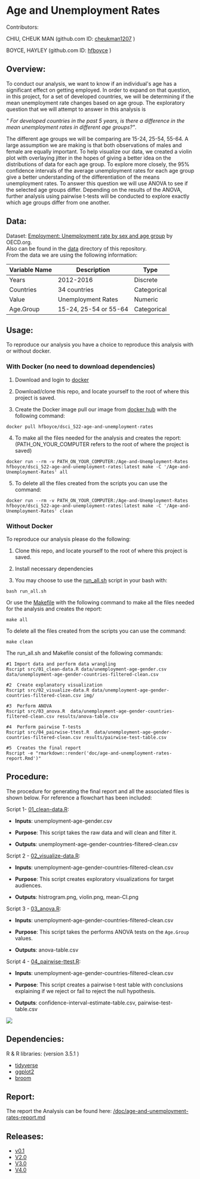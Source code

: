 
# Age and Unemployment Rates

Contributors:

CHIU, CHEUK MAN (github.com ID: [cheukman1207](https://github.com/cheukman1207) )

BOYCE, HAYLEY (github.com ID: [hfboyce](https://github.com/hfboyce) )

## Overview:

To conduct our analysis, we want to know if an individual's age has a significant effect on getting employed. In order to expand on that question, in this project, for a set of developed countries, we will be determining if the mean unemployment rate changes based on age group. The exploratory question that we will attempt to answer in this analysis is  

*" For developed countries in the past 5 years, is there a difference in the mean unemployment rates in different age groups?"*.

The different age groups we will be comparing are 15-24, 25-54, 55-64. A large assumption we are making is that both observations of males and female are equally important. To help visualize our data, we created a violin plot with overlaying jitter in the hopes of giving a better idea on the distributions of data for each age group. To explore more closely, the 95% confidence intervals of the average unemployment rates for each age group give a better understanding of the differentiation of the means unemployment rates.
To answer this question we will use ANOVA to see if the selected age groups differ. Depending on the results of the ANOVA, further analysis using pairwise t-tests will be conducted to explore exactly which age groups differ from one another.

## Data:

Dataset: [Employment: Unemployment rate by sex and age group](https://stats.oecd.org/index.aspx?queryid=54743) by OECD.org.   
Also can be found in the [data](https://github.com/UBC-MDS/DSCI_522-Age-and-Unemployment-Rates/tree/master/data) directory of this repository.   
From the data we are using the following information:

| Variable Name | Description | Type |
| --- | --- | --- |
| Years | 2012-2016 | Discrete |
| Countries | 34 countries | Categorical |
| Value | Unemployment Rates | Numeric |
| Age.Group | 15-24, 25-54 or 55-64 | Categorical |



## Usage:

To reproduce our analysis you have a choice to reproduce this analysis with or without docker.

### With Docker (no need to download dependencies)

1. Download and login to [docker](https://www.docker.com/get-started)
2. Download/clone this repo, and locate yourself to the root of where this project is saved.

3. Create the Docker image pull our image from [docker hub](https://hub.docker.com/r/hfboyce/dsci_522-age-and-unemployment-rates/) with the following command:

```
docker pull hfboyce/dsci_522-age-and-unemployment-rates

```
4. To make all the files needed for the analysis and creates the report: (PATH_ON_YOUR_COMPUTER refers to the root of where the project is saved)

```
docker run --rm -v PATH_ON_YOUR_COMPUTER:/Age-and-Unemployment-Rates hfboyce/dsci_522-age-and-unemployment-rates:latest make -C '/Age-and-Unemployment-Rates' all
```

5. To delete all the files created from the scripts you can use the command:

```
docker run --rm -v PATH_ON_YOUR_COMPUTER:/Age-and-Unemployment-Rates hfboyce/dsci_522-age-and-unemployment-rates:latest make -C '/Age-and-Unemployment-Rates' clean
```


### Without Docker
To reproduce our analysis please do the following:

1. Clone this repo, and locate yourself to the root of where this project is saved.

2. Install necessary dependencies

3. You may choose to use the [run_all.sh](https://github.com/hfboyce/DSCI_522-Age-and-Unemployment-Rates/blob/master/run_all.sh) script in your bash with:

```
bash run_all.sh
```

  Or use the [Makefile](https://github.com/UBC-MDS/DSCI_522-Age-and-Unemployment-Rates/blob/master/Makefile) with the following command to make all the files needed for the analysis and creates the report:

```
make all
```

To delete all the files created from the scripts you can use the command:

```
make clean
```

The run_all.sh and Makefile consist of the following commands:

```
#1 Import data and perform data wrangling
Rscript src/01_clean-data.R data/unemployment-age-gender.csv data/unemployment-age-gender-countries-filtered-clean.csv

#2  Create explanatory visualization
Rscript src/02_visualize-data.R data/unemployment-age-gender-countries-filtered-clean.csv img/

#3  Perform ANOVA
Rscript src/03_anova.R  data/unemployment-age-gender-countries-filtered-clean.csv results/anova-table.csv

#4  Perform pairwise T-tests
Rscript src/04_pairwise-ttest.R  data/unemployment-age-gender-countries-filtered-clean.csv results/pairwise-test-table.csv

#5  Creates the final report
Rscript -e "rmarkdown::render('doc/age-and-unemployment-rates-report.Rmd')"  
```


## Procedure:

The procedure for generating the final report and all the associated files is shown below. For reference a flowchart has been included:

Script 1- [01_clean-data.R](https://github.com/UBC-MDS/DSCI_522-Age-and-Unemployment-Rates/blob/master/src/01_clean-data.R):

- **Inputs**: unemployment-age-gender.csv    

- **Purpose**: This script takes the raw data  and will clean and filter it.

- **Outputs**:  unemployment-age-gender-countries-filtered-clean.csv   

Script 2 - [02_visualize-data.R](https://github.com/UBC-MDS/DSCI_522-Age-and-Unemployment-Rates/blob/master/src/02_visualize-data.R):

- **Inputs**: unemployment-age-gender-countries-filtered-clean.csv

- **Purpose**: This script creates exploratory visualizations for target audiences.

- **Outputs**:  histrogram.png, violin.png, mean-CI.png

Script 3 - [03_anova.R](https://github.com/UBC-MDS/DSCI_522-Age-and-Unemployment-Rates/blob/master/src/03_anova.R):

- **Inputs**: unemployment-age-gender-countries-filtered-clean.csv

- **Purpose**: This script takes the performs ANOVA tests on the `Age.Group` values.

- **Outputs**: anova-table.csv

Script 4 - [04_pairwise-ttest.R](https://github.com/UBC-MDS/DSCI_522-Age-and-Unemployment-Rates/blob/master/src/04_pairwise-ttest.R):

- **Inputs**: unemployment-age-gender-countries-filtered-clean.csv

- **Purpose**: This script creates a pairwise t-test table with conclusions explaining if we reject or fail to reject the null hypothesis.

- **Outputs**:  confidence-interval-estimate-table.csv, pairwise-test-table.csv

![](https://github.com/hfboyce/DSCI_522-Age-and-Unemployment-Rates/blob/master/img/Makefile.png)


## Dependencies:

 R & R libraries:  (version 3.5.1 )   

 - [tidyverse](https://github.com/tidyverse)  
 - [ggplot2](https://github.com/tidyverse/ggplot2)  
 - [broom](https://github.com/tidymodels/broom)

## Report:

The report the Analysis can be found here: [/doc/age-and-unemployment-rates-report.md](https://github.com/UBC-MDS/DSCI_522-Age-and-Unemployment-Rates/blob/master/doc/age-and-unemployment-rates-report.md)

## Releases:

- [v0.1](https://github.com/UBC-MDS/DSCI_522-Age-and-Unemployment-Rates/releases/tag/v0.1)
- [V2.0](https://github.com/UBC-MDS/DSCI_522-Age-and-Unemployment-Rates/releases/tag/V2.0)
- [V3.0](https://github.com/UBC-MDS/DSCI_522-Age-and-Unemployment-Rates/releases/tag/V3.0)
- [V4.0](https://github.com/UBC-MDS/DSCI_522-Age-and-Unemployment-Rates/releases/tag/V4.0)

